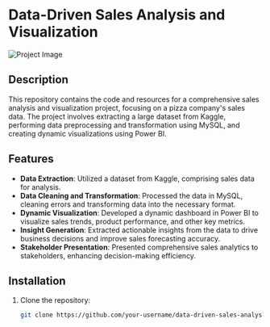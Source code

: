 # Data-Driven Sales Analysis and Visualization

![Project Image](project_image.png)

## Description

This repository contains the code and resources for a comprehensive sales analysis and visualization project, focusing on a pizza company's sales data. The project involves extracting a large dataset from Kaggle, performing data preprocessing and transformation using MySQL, and creating dynamic visualizations using Power BI.

## Features

- **Data Extraction**: Utilized a dataset from Kaggle, comprising sales data for analysis.
- **Data Cleaning and Transformation**: Processed the data in MySQL, cleaning errors and transforming data into the necessary format.
- **Dynamic Visualization**: Developed a dynamic dashboard in Power BI to visualize sales trends, product performance, and other key metrics.
- **Insight Generation**: Extracted actionable insights from the data to drive business decisions and improve sales forecasting accuracy.
- **Stakeholder Presentation**: Presented comprehensive sales analytics to stakeholders, enhancing decision-making efficiency.

## Installation

1. Clone the repository:

   ```bash
   git clone https://github.com/your-username/data-driven-sales-analysis.git
   ```
